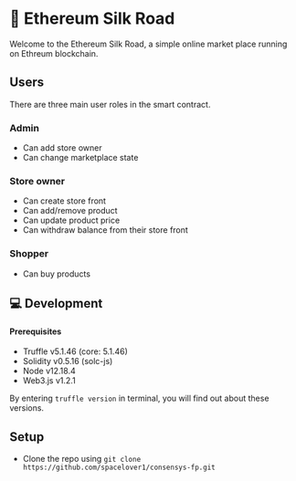 #  :department_store: Ethereum Silk Road

Welcome to the Ethereum Silk Road, a simple online market place running on Ethreum blockchain.

## Users 

There are three main user roles in the smart contract.

### Admin

- Can add store owner
- Can change marketplace state

### Store owner

- Can create store front
- Can add/remove product
- Can update product price
- Can withdraw balance from their store front

### Shopper

- Can buy products

## :computer: Development

#### Prerequisites 

- Truffle v5.1.46 (core: 5.1.46)
- Solidity v0.5.16 (solc-js)
- Node v12.18.4
- Web3.js v1.2.1

By entering `truffle version` in terminal, you will find out about these versions.

## Setup

- Clone the repo using `git clone https://github.com/spacelover1/consensys-fp.git`
